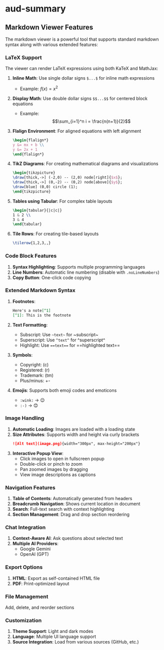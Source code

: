 # aud-summary

## Markdown Viewer Features

The markdown viewer is a powerful tool that supports standard markdown syntax along with various extended features:

### LaTeX Support

The viewer can render LaTeX expressions using both KaTeX and MathJax:

1. **Inline Math**: Use single dollar signs `$...$` for inline math expressions
   - Example: $f(x) = x^2$

2. **Display Math**: Use double dollar signs `$$...$$` for centered block equations
   - Example: $$\sum_{i=1}^n i = \frac{n(n+1)}{2}$$

3. **Flalign Environment**: For aligned equations with left alignment
   ```latex
   \begin{flalign*}
   y &= mx + b \\
   y &= 2x + 1
   \end{flalign*}
   ```

4. **TikZ Diagrams**: For creating mathematical diagrams and visualizations
   ```latex
   \begin{tikzpicture}
   \draw[thick,->] (-2,0) -- (2,0) node[right]{$x$};
   \draw[thick,->] (0,-2) -- (0,2) node[above]{$y$};
   \draw[blue] (0,0) circle (1);
   \end{tikzpicture}
   ```

5. **Tables using Tabular**: For complex table layouts
   ```latex
   \begin{tabular}{|c|c|}
   1 & 2 \\
   3 & 4
   \end{tabular}
   ```

6. **Tile Rows**: For creating tile-based layouts
   ```latex
   \tilerow{1,2,3,,}
   ```

### Code Block Features

1. **Syntax Highlighting**: Supports multiple programming languages
2. **Line Numbers**: Automatic line numbering (disable with `.noLineNumbers`)
3. **Copy Button**: One-click code copying

### Extended Markdown Syntax

1. **Footnotes**: 
   ```md
   Here's a note[^1]
   [^1]: This is the footnote
   ```

2. **Text Formatting**:
   - Subscript: Use `~text~` for ~subscript~
   - Superscript: Use `^text^` for ^superscript^
   - Highlight: Use `==text==` for ==highlighted text==

3. **Symbols**:
   - Copyright: (c)
   - Registered: (r)
   - Trademark: (tm)
   - Plus/minus: +-

4. **Emojis**: Supports both emoji codes and emoticons
   - `:wink:` → 😉
   - `:-)` → 😊

### Image Handling

1. **Automatic Loading**: Images are loaded with a loading state
2. **Size Attributes**: Supports width and height via curly brackets
   ```md
   ![Alt text](image.png){width="300px", max-height="200px"}
   ```
3. **Interactive Popup View**:
   - Click images to open in fullscreen popup
   - Double-click or pinch to zoom
   - Pan zoomed images by dragging
   - View image descriptions as captions

### Navigation Features

1. **Table of Contents**: Automatically generated from headers
2. **Breadcrumb Navigation**: Shows current location in document
3. **Search**: Full-text search with context highlighting
4. **Section Management**: Drag and drop section reordering

### Chat Integration

1. **Context-Aware AI**: Ask questions about selected text
2. **Multiple AI Providers**:
   - Google Gemini
   - OpenAI (GPT)

### Export Options

1. **HTML**: Export as self-contained HTML file
2. **PDF**: Print-optimized layout

### File Management

Add, delete, and reorder sections

### Customization

1. **Theme Support**: Light and dark modes
2. **Language**: Multiple UI language support
3. **Source Integration**: Load from various sources (GitHub, etc.)